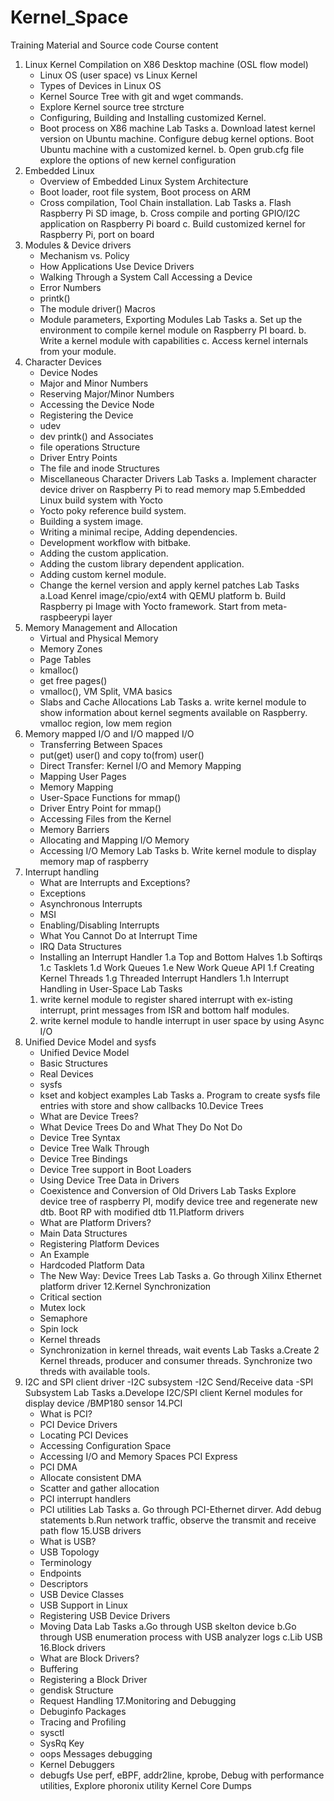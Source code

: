 # Kernel_Space
Training Material and Source code
Course content
1. Linux Kernel Compilation on X86 Desktop machine
   (OSL flow model)
	- Linux OS (user space) vs Linux Kernel
   	- Types of Devices in Linux OS
   	- Kernel Source Tree with git and wget commands.
   	- Explore Kernel source tree strcture
   	- Configuring, Building and Installing customized Kernel.
   	- Boot process on X86 machine
  	Lab Tasks
	a. Download  latest kernel version on Ubuntu machine.
           Configure debug kernel options. 
   	   Boot Ubuntu machine with a customized kernel.
	b. Open grub.cfg file explore the options of new kernel configuration 
3. Embedded Linux
	- Overview of Embedded Linux System Architecture
	- Boot loader, root file system, Boot process on ARM
	- Cross compilation, Tool Chain installation.
	Lab Tasks
	a. Flash Raspberry Pi SD image,
	b. Cross compile and porting GPIO/I2C application on Raspberry Pi board
	c. Build customized kernel for Raspberry Pi, port on board
4. Modules & Device drivers
	- Mechanism vs. Policy
	- How Applications Use Device Drivers
	- Walking Through a System Call Accessing a Device
	- Error Numbers
	- printk()
	- The module driver() Macros
	- Module parameters, Exporting Modules
	Lab Tasks
	a. Set up the environment to compile kernel module on Raspberry PI board.
	b. Write a kernel module with capabilities
	c. Access kernel internals from your module.
5. Character Devices
	- Device Nodes
	- Major and Minor Numbers
	- Reserving Major/Minor Numbers
	- Accessing the Device Node
	- Registering the Device
	- udev
	- dev printk() and Associates
	- file operations Structure
	- Driver Entry Points
	- The file and inode Structures
	- Miscellaneous Character Drivers
	Lab Tasks
	a. Implement character device driver on Raspberry Pi to read memory map
5.Embedded Linux build system with Yocto
	- Yocto poky reference build system.
	- Building a system image.
	- Writing a minimal recipe, Adding dependencies.
	- Development workflow with bitbake.
	- Adding the custom application.
	- Adding the custom library dependent application.
	- Adding custom kernel module.
	- Change the kernel version and apply kernel patches
	Lab Tasks
	a.Load Kenrel image/cpio/ext4 with QEMU platform
	b. Build Raspberry pi Image with Yocto framework. Start from meta-raspbeerypi layer
6. Memory Management and Allocation
	- Virtual and Physical Memory
	- Memory Zones
	- Page Tables
	- kmalloc()
	- get free pages()
	- vmalloc(), VM Split, VMA basics
	- Slabs and Cache Allocations
	Lab Tasks
	a. write kernel module to show information about kernel segments available on Raspberry.
	vmalloc region, low mem region
7. Memory mapped I/O and I/O mapped I/O
	- Transferring Between Spaces
	- put(get) user() and copy to(from) user()
	- Direct Transfer: Kernel I/O and Memory Mapping
	- Mapping User Pages
	- Memory Mapping
	- User-Space Functions for mmap()
	- Driver Entry Point for mmap()
	- Accessing Files from the Kernel
	- Memory Barriers
	- Allocating and Mapping I/O Memory
	- Accessing I/O Memory
	Lab Tasks
	b. Write kernel module to display memory map of raspberry
8. Interrupt handling
	- What are Interrupts and Exceptions?
	- Exceptions
	- Asynchronous Interrupts
	- MSI
	- Enabling/Disabling Interrupts
	- What You Cannot Do at Interrupt Time
	- IRQ Data Structures
	- Installing an Interrupt Handler
        1.a Top and Bottom Halves
        1.b Softirqs
        1.c Tasklets
        1.d Work Queues
        1.e New Work Queue API
        1.f Creating Kernel Threads
        1.g Threaded Interrupt Handlers
        1.h Interrupt Handling in User-Space
	Lab Tasks
	1. write kernel module to register shared interrupt with ex-isting interrupt, print messages from ISR and bottom half modules.
	2. write kernel module to handle interrupt in user space by using Async I/O
9. Unified Device Model and sysfs
	- Unified Device Model
	- Basic Structures
	- Real Devices
	- sysfs
	- kset and kobject examples
	Lab Tasks
	a. Program to create sysfs file entries with store and show callbacks
10.Device Trees
	- What are Device Trees?
	- What Device Trees Do and What They Do Not Do
	- Device Tree Syntax
	- Device Tree Walk Through
	- Device Tree Bindings
	- Device Tree support in Boot Loaders
	- Using Device Tree Data in Drivers
	- Coexistence and Conversion of Old Drivers
	Lab Tasks
	Explore device tree of raspberry PI, modify device tree and regenerate new dtb. Boot RP with modified dtb 
11.Platform drivers
	- What are Platform Drivers?
	- Main Data Structures
	- Registering Platform Devices
	- An Example
	- Hardcoded Platform Data
	- The New Way: Device Trees
	Lab Tasks
	a. Go through Xilinx Ethernet platform driver
12.Kernel Synchronization
	- Critical section
	- Mutex lock
	- Semaphore
	- Spin lock
	- Kernel threads
	- Synchronization in kernel threads, wait events
	Lab Tasks
	a.Create 2 Kernel threads, producer and consumer threads. Synchronize two threds with available tools. 
13. I2C and SPI client driver
	-I2C subsystem
	-I2C Send/Receive data
	-SPI Subsystem
	Lab Tasks
	a.Develope I2C/SPI client Kernel modules for display device /BMP180 sensor
14.PCI
	- What is PCI?
	- PCI Device Drivers
	- Locating PCI Devices
	- Accessing Configuration Space
	- Accessing I/O and Memory Spaces PCI Express
	- PCI DMA
	- Allocate consistent DMA
	- Scatter and gather allocation
	- PCI interrupt handlers
	- PCI utilities
	Lab Tasks
	a. Go through PCI-Ethernet dirver. Add debug statements
        b.Run network traffic, observe the transmit and receive path flow
15.USB drivers
 	- What is USB?
	 - USB Topology
	 - Terminology
	 - Endpoints
	 - Descriptors
	 - USB Device Classes
	 - USB Support in Linux
	 - Registering USB Device Drivers
	 - Moving Data
 	Lab Tasks
	a.Go through USB skelton device
	b.Go through USB enumeration process with USB analyzer logs
	c.Lib USB
16.Block drivers
	- What are Block Drivers?
	- Buffering
	- Registering a Block Driver
	- gendisk Structure
	- Request Handling
17.Monitoring and Debugging
	- Debuginfo Packages
	- Tracing and Profiling
	- sysctl
	- SysRq Key
	- oops Messages debugging
	- Kernel Debuggers
	- debugfs
	Use perf, eBPF, addr2line, kprobe, 
	Debug with performance utilities, 
	Explore phoronix utility
	Kernel Core Dumps


